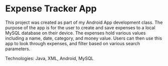 # Expense Tracker App

This project was created as part of my Android App development class.
The purpose of the app is for the user to create and save expenses to a local MySQL database on their device. The expenses hold various values including a name, date, category, and 
money value. Users can then use this app to look through expenses, and filter based on various search parameters.

Technologies: Java, XML, Android, MySQL
